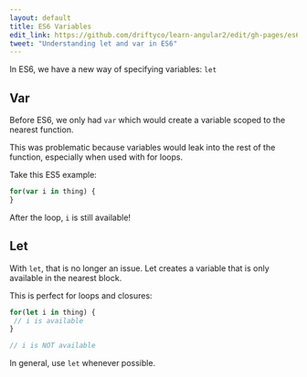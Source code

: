 ```yaml
---
layout: default
title: ES6 Variables
edit_link: https://github.com/driftyco/learn-angular2/edit/gh-pages/es6/variables/index.md
tweet: "Understanding let and var in ES6"
---
```


In ES6, we have a new way of specifying variables: `let`

## Var

Before ES6, we only had `var` which would create a variable scoped to the nearest function.

This was problematic because variables would leak into the rest of the function, especially when used with for loops.

Take this ES5 example:

```javascript
for(var i in thing) {
}
```

After the loop, `i` is still available! 

## Let

With `let`, that is no longer an issue. Let creates a variable
that is only available in the nearest block. 

This is perfect for loops and closures:

```javascript
for(let i in thing) {
 // i is available
}

// i is NOT available
```

In general, use `let` whenever possible.
